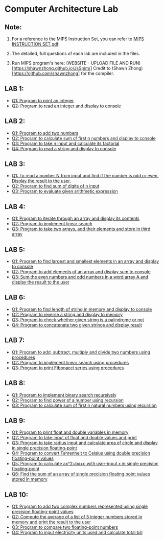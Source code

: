 # Computer Architecture Lab

## Note:

1. For a reference to the MIPS Instruction Set, you can refer to [MIPS INSTRUCTION SET.pdf](https://github.com/naganandana-n/Computer_Architecture/blob/main/MIPS%20INSTRUCTION%20SET.pdf).

2. The detailed, full questions of each lab are included in the files.

3. Run MIPS program's here: (WEBSITE - UPLOAD FILE AND RUN)[https://shawnzhong.github.io/JsSpim/]
   Credit to (Shawn Zhong)[https://github.com/shawnzhong] for the compiler.

## LAB 1:

- [Q1: Program to print an integer](https://github.com/naganandana-n/Computer-Architecture/blob/main/LAB%201/LAB1%20Q1.s)
- [Q2: Program to read an integer and display to console](https://github.com/naganandana-n/Computer-Architecture/blob/main/LAB%201/LAB1%20Q2.s)

## LAB 2:

- [Q1: Program to add two numbers](https://github.com/naganandana-n/Computer-Architecture/blob/main/LAB%202/LAB2%20Q1.s)
- [Q2: Program to calculate sum of first n numbers and display to console](https://github.com/naganandana-n/Computer-Architecture/blob/main/LAB%202/LAB2%20Q2.s)
- [Q3: Program to take n input and calculate its factorial](https://github.com/naganandana-n/Computer-Architecture/blob/main/LAB%202/LAB2%20Q3.s)
- [Q4: Program to read a string and display to console](https://github.com/naganandana-n/Computer-Architecture/blob/main/LAB%202/LAB2%20Q4.s)

## LAB 3:

- [Q1: To read a number N from input and find if the number is odd or even. Display the result to the user.](https://github.com/naganandana-n/Computer-Architecture/blob/main/LAB%203/LAB3%20Q1.s)
- [Q2: Program to find sum of digits of n input](https://github.com/naganandana-n/Computer-Architecture/blob/main/LAB%203/LAB3%20Q2.s)
- [Q3: Program to evaluate given arithmetic expression](https://github.com/naganandana-n/Computer-Architecture/blob/main/LAB%203/LAB3%20Q3.s)

## LAB 4:

- [Q1: Program to iterate through an array and display its contents](https://github.com/naganandana-n/Computer-Architecture/blob/main/LAB%204/LAB4%20Q1.s)
- [Q2: Program to implement linear search](https://github.com/naganandana-n/Computer-Architecture/blob/main/LAB%204/LAB4%20Q2.s)
- [Q3: Program to take two arrays, add their elements and store in third array](https://github.com/naganandana-n/Computer-Architecture/blob/main/LAB%204/LAB4%20Q3.s)

## LAB 5:

- [Q1: Program to find largest and smallest elements in an array and display to console](https://github.com/naganandana-n/Computer-Architecture/blob/main/LAB%205/LAB5%20Q1.s)
- [Q2: Program to add elements of an array and display sum to console](https://github.com/naganandana-n/Computer-Architecture/blob/main/LAB%205/LAB5%20Q2.s)
- [Q3: Sum the even numbers and odd numbers in a word array A and display the result to the user](https://github.com/naganandana-n/Computer-Architecture/blob/main/LAB%205/LAB5%20Q3.s)

## LAB 6:

- [Q1: Program to find length of string in memory and display to console](https://github.com/naganandana-n/Computer-Architecture/blob/main/LAB%206/LAB6%20Q1.s)
- [Q2: Program to reverse a string and display to memory](https://github.com/naganandana-n/Computer-Architecture/blob/main/LAB%206/LAB6%20Q2.s)
- [Q3: Program to check whether given string is a palindrome or not](https://github.com/naganandana-n/Computer-Architecture/blob/main/LAB%206/LAB6%20Q3.s)
- [Q4: Program to concatenate two given strings and display result](https://github.com/naganandana-n/Computer-Architecture/blob/main/LAB%206/LAB6%20Q4.s)

## LAB 7:

- [Q1: Program to add, subtract, multiply and divide two numbers using procedures](https://github.com/naganandana-n/Computer-Architecture/blob/main/LAB%207/LAB7%20Q1.s)
- [Q2: Program to implement linear search using procedures](https://github.com/naganandana-n/Computer-Architecture/blob/main/LAB%207/LAB7%20Q2.s)
- [Q3: Program to print Fibonacci series using procedures](https://github.com/naganandana-n/Computer-Architecture/blob/main/LAB%207/LAB7%20Q3.s)

## LAB 8:

- [Q1: Program to implement binary search recursively](https://github.com/naganandana-n/Computer-Architecture/blob/main/LAB%208/LAB8%20Q1.s)
- [Q2: Program to find power of a number using recursion](https://github.com/naganandana-n/Computer-Architecture/blob/main/LAB%208/LAB8%20Q2.s)
- [Q3: Program to calculate sum of first n natural numbers using recursion](https://github.com/naganandana-n/Computer-Architecture/blob/main/LAB%208/LAB8%20Q3.s)

## LAB 9:

- [Q1: Program to print float and double variables in memory](https://github.com/naganandana-n/Computer-Architecture/blob/main/LAB%209/LAB9%20Q1.s)
- [Q2: Program to take input of float and double values and print](https://github.com/naganandana-n/Computer-Architecture/blob/main/LAB%209/LAB9%20Q2.s)
- [Q3: Program to take radius input and calculate area of circle and display in single precision floating-point](https://github.com/naganandana-n/Computer-Architecture/blob/main/LAB%209/LAB9%20Q3.s)
- [Q4: Program to convert Fahrenheit to Celsius using double precision floating-point values](https://github.com/naganandana-n/Computer-Architecture/blob/main/LAB%209/LAB9%20Q4.s)
- [Q5: Program to calculate ax^2+bx+c with user-input x in single precision floating-point](https://github.com/naganandana-n/Computer-Architecture/blob/main/LAB%209/LAB9%20Q5.s)
- [Q6: Find the sum of an array of single precision floating point values stored in memory](https://github.com/naganandana-n/Computer-Architecture/blob/main/LAB%209/LAB9%20Q6.s)

## LAB 10:

- [Q1: Program to add two complex numbers represented using single precision floating-point values](https://github.com/naganandana-n/Computer-Architecture/blob/main/LAB%2010/LAB10%20Q1.s)
- [Q2: Compute the average of a list of 5 integer numbers stored in memory and print the result to the user](https://github.com/naganandana-n/Computer-Architecture/blob/main/LAB%2010/LAB10%20Q2.s)
- [Q3: Program to compare two floating-point numbers](https://github.com/naganandana-n/Computer-Architecture/blob/main/LAB%2010/LAB10%20Q3.s)
- [Q4: Program to input electricity units used and calculate total bill](https://github.com/naganandana-n/Computer-Architecture/blob/main/LAB%2010/LAB10%20Q4.s)

